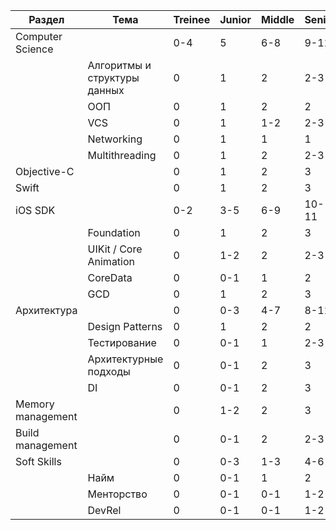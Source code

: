 | Раздел | Тема | Treinee | Junior | Middle | Senior | Master |
| --- | --- | --- | --- | --- | --- | --- |
| Computer Science | | 0-4 | 5 | 6-8 | 9-11 | 12-13 |
| | Алгоритмы и структуры данных | 0 | 1 | 2 | 2-3 | 2-3 |
| | ООП | 0 | 1 | 2 | 2 | 2 |
| | VCS | 0 | 1 | 1-2 | 2-3 | 3 |
| | Networking | 0 | 1 | 1 | 1 | 1 |
| | Multithreading | 0 | 1 | 2 | 2-3 | 3 |
| Objective-C | | 0 | 1 | 2 | 3 | 4 |
| Swift | | 0 | 1 | 2 | 3 | 4 |
| iOS SDK | | 0-2 | 3-5 | 6-9 | 10-11 | 12-13 |
| | Foundation | 0 | 1 | 2 | 3 | 3 |
| | UIKit / Core Animation | 0 | 1-2 | 2 | 2-3 | 3 |
| | CoreData | 0 | 0-1 | 1 | 2 | 3 |
| | GCD | 0 | 1 | 2 | 3 | 4 |
| Архитектура | | 0 | 0-3 | 4-7 | 8-11 | 12-13 |
| | Design Patterns | 0 | 1 | 2 | 2 | 2 |
| | Тестирование | 0 | 0-1 | 1 | 2-3 | 3 |
| | Архитектурные подходы | 0 | 0-1 | 2 | 3 | 4 |
| | DI | 0 | 0-1 | 2 | 3 | 4 |
| Memory management | | 0 | 1-2 | 2 | 3 | 3 |
| Build management | | 0 | 0-1 | 2 | 2-3 | 3 |
| Soft Skills | | 0 | 0-3 | 1-3 | 4-6 | 7 |
| | Найм | 0 | 0-1 | 1 | 2 | 3 |
| | Менторство | 0 | 0-1 | 0-1 | 1-2 | 2 |
| | DevRel | 0 | 0-1 | 0-1 | 1-2 | 2 |